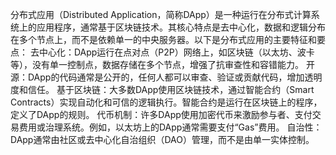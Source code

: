 分布式应用（Distributed Application，简称DApp）是一种运行在分布式计算系统上的应用程序，通常基于区块链技术。其核心特点是去中心化，数据和逻辑分布在多个节点上，而不是依赖单一的中央服务器。以下是分布式应用的主要特征和要点：
去中心化：DApp运行在点对点（P2P）网络上，如区块链（以太坊、波卡等），没有单一控制点，数据存储在多个节点，增强了抗审查性和容错能力。
开源：DApp的代码通常是公开的，任何人都可以审查、验证或贡献代码，增加透明度和信任。
基于区块链：大多数DApp使用区块链技术，通过智能合约（Smart Contracts）实现自动化和可信的逻辑执行。智能合约是运行在区块链上的程序，定义了DApp的规则。
代币机制：许多DApp使用加密代币来激励参与者、支付交易费用或治理系统。例如，以太坊上的DApp通常需要支付“Gas”费用。
自治性：DApp通常由社区或去中心化自治组织（DAO）管理，而不是由单一实体控制。
